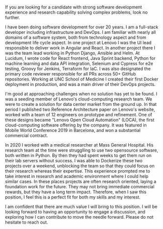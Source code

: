 If you are looking for a candidate with strong software development
experience and research capability solving complex
problems, look no further.

I have been doing software development for over 20 years. I am a
full-stack developer including infrastructure and DevOps. I am
familiar with nearly all domains of a software system, both from
technology aspect and from development life cycle aspect. In one
project at Lenovo I was the UI lead responsible to deliver work in
Angular and React.  In another project there I was the team lead
working in Python Django, Ansible and Helm. At Lucidum, I wrote code
for React frontend, Java Sprint backend, Python for machine learning
and data API integration, Selenium and Cypress for e2e testing, Groovy
for Jenkins, Terraform for IaC. I was also designated the primary code
reviewer responsible for all PRs across 50+ GitHub
repositories. Working at UNC School of Medicine I created their first
Docker deployment in production, and was a main driver of their DevOps
projects.

I'm good at approaching challenges when no solution has yet to be
found. I was a seeding member of Lenovo's cloud-computing research
team. We were to create a solution for data center market from the
ground up. In that period I published two Reference Architecture paper
on Lenovo's website, worked with a team of 12 engineers on prototype
and refinement. One of these designs became "Lenovo Open Cloud
Automation" (LOCA), the first cloud-computing software offering by the
company. It was featured in Mobile World Conference 2019 in Barcelona,
and won a substantial commercial contract.

In 2020 I worked with a medical researcher at Mass General
Hospital. His research team at the time were strugglling to use two
opensource software, both written in Python. By then they had spent
weeks to get them run on their lab servers without success. I was able
to Dockerize these two projects over a weekend, unblocking the team so
that they could focus on their research whereas their expertise. This
experience prompted me to take interest in research and academic
environment where I could help similar cases. In these places projects
are often research oriented, laying a foundation work for the
future. They may not bring immediate commercial rewards, but they have
a long term impact. Therefore, when I saw this position, I feel this
is a perfect fit for both my skills and my interest.

I am confident that there are much value I will bring to this
position. I will be looking forward to having an opportunity to engage
a discussion, and exploring how I can contribute to move the needle
forward. Please do not hesitate to reach out.
